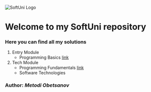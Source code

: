 ![SoftUni Logo](http://codeweekeu.s3.amazonaws.com/event_picture/SoftUni-Logo-Flat.png)
# Welcome to my SoftUni repository

### Here you can find all my solutions
1. Entry Module
    * Programming Basics [link](https://github.com/metodiobetsanov/SoftUni/tree/master/1.%20Entry%20Module/Programming%20Basics)
2. Tech Module
    * Programming Fundamentals [link](https://github.com/metodiobetsanov/SoftUni/tree/master/2.%20Tech%20Module/Programming%20Fundamentals)
    * Software Technologies
        
  
### Author: *Metodi Obetsanov*
